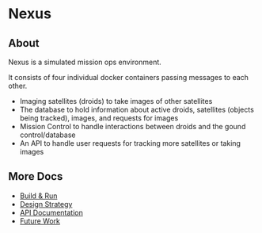 # Nexus

## About

Nexus is a simulated mission ops environment.  

It consists of four individual docker containers passing messages to each other.

- Imaging satellites (droids) to take images of other satellites
- The database to hold information about active droids, satellites (objects being tracked), images, and requests for images
- Mission Control to handle interactions between droids and the gound control/database
- An API to handle user requests for tracking more satellites or taking images

## More Docs

- [Build & Run](/docs/USAGE.md)
- [Design Strategy](docs/design.md)
- [API Documentation](/docs/api-documentation.md)
- [Future Work](/docs/TODO.md)
